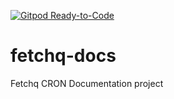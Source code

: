 [![Gitpod Ready-to-Code](https://img.shields.io/badge/Gitpod-Ready--to--Code-blue?logo=gitpod)](https://gitpod.io/#https://github.com/marcopeg/fetchq-cron-docs) 

# fetchq-docs
Fetchq CRON Documentation project
